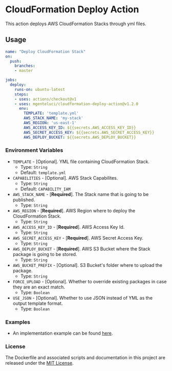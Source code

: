 # CloudFormation Deploy Action

This action deploys AWS CloudFormation Stacks through yml files.

## Usage

```yml
name: "Deploy CloudFormation Stack"
on: 
  push:
    branches:
    - master

jobs:
  deploy:
    runs-on: ubuntu-latest
    steps:
    - uses: actions/checkout@v1
    - uses: mgenteluci/cloudformation-deploy-action@v1.2.0
      env:
        TEMPLATE: 'template.yml'
        AWS_STACK_NAME: 'my-stack'
        AWS_REGION: 'us-east-1'
        AWS_ACCESS_KEY_ID: ${{secrets.AWS_ACCESS_KEY_ID}}
        AWS_SECRET_ACCESS_KEY: ${{secrets.AWS_SECRET_ACCESS_KEY}}
        AWS_DEPLOY_BUCKET: ${{secrets.AWS_DEPLOY_BUCKET}}
```

### Environment Variables

* `TEMPLATE` - [Optional]. YML file containing CloudFormation Stack.
  * Type: `String`
  * Default: `template.yml`
* `CAPABILITIES` - [Optional]. AWS Stack Capabilites.
  * Type: `String`
  * Default: `CAPABILITY_IAM`
* `AWS_STACK_NAME` - [**Required**]. The Stack name that is going to be published.
  * Type: `String`
* `AWS_REGION` - [**Required**]. AWS Region where to deploy the CloudFormation Stack.
  * Type: `String`
* `AWS_ACCESS_KEY_ID` - [**Required**]. AWS Access Key Id.
  * Type: `String`
* `AWS_SECRET_ACCESS_KEY` - [**Required**]. AWS Secret Access Key.
  * Type: `String`
* `AWS_DEPLOY_BUCKET` - [**Required**]. AWS S3 Bucket where the Stack package is going to be stored.
  * Type: `String`
* `AWS_BUCKET_PREFIX` - [Optional]. S3 Bucket's folder where to upload the package.
  * Type: `String`
* `FORCE_UPLOAD` - [Optional]. Whether to override existing packages in case they are an exact match.
  * Type: `Boolean`
* `USE_JSON` - [Optional]. Whether to use JSON instead of YML as the output template format.
  * Type: `Boolean`

### Examples

* An implementation example can be found [here](https://github.com/MGenteluci/aws-sqs-cloudformation).

### License

The Dockerfile and associated scripts and documentation in this project are released under the [MIT License](LICENSE).
